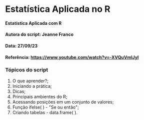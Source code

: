 # Estatística Aplicada no R

#### Estatística Aplicada com R
#### Autora do script: Jeanne Franco
#### Data: 27/09/23
#### Referência: https://www.youtube.com/watch?v=-XVQuVmlJyI

### Tópicos do script

1. O que aprender?;
2. Iniciando a prática;
3. Dicas;
4. Principais ambientes do R;
5. Acessando posições em um conjunto de valores;
6. Função ifelse( ) - "Se ou então";
7. Criando tabelas - data.frame( ).
